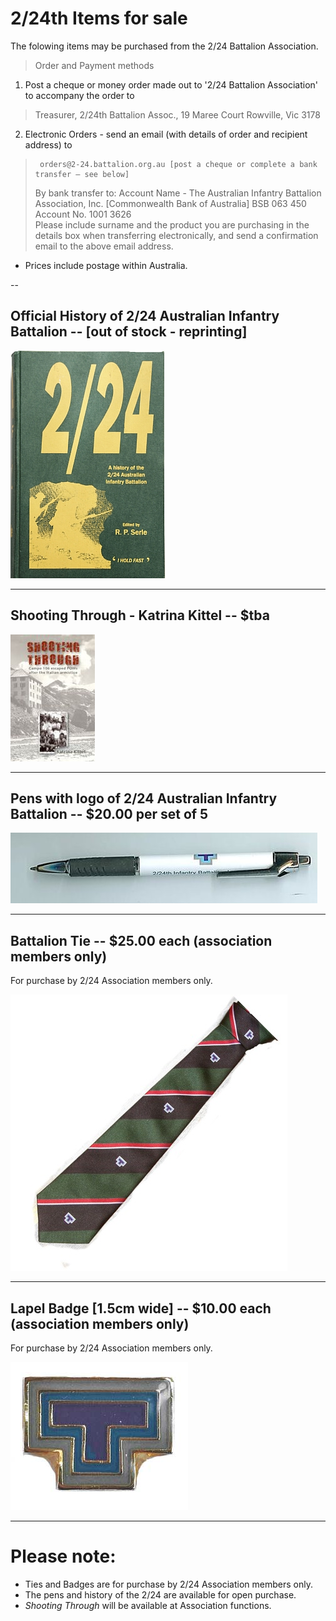 

#  2/24th Items for sale

The folowing items may be purchased from the 2/24 Battalion Association.<br>

>Order and Payment methods
1.	Post a cheque or money order made out to '2/24 Battalion Association' to accompany the order to 
>    Treasurer, 2/24th Battalion Assoc.,
>    19 Maree Court
>    Rowville, Vic  3178
2.	Electronic Orders - send an email (with details of order and recipient address) to
>	   orders@2-24.battalion.org.au [post a cheque or complete a bank transfer – see below]
>    By bank transfer to: Account Name - The Australian Infantry Battalion Association, Inc. 
>    [Commonwealth Bank of Australia]  BSB 063 450  Account No.  1001 3626       
>    Please include surname and the product you are purchasing in the details box when transferring electronically, and send a         confirmation email to the above email address.

* Prices include postage within Australia.

--
## **Official History of 2/24 Australian Infantry Battalion** -- [out of stock - reprinting]

![Battalion History](images/product/book-r.jpg)


---
## **Shooting Through - Katrina Kittel** -- $tba 
![Shooting Through](images/product/shoot-r.jpg)


---
## **Pens with logo of 2/24 Australian Infantry Battalion** -- $20.00 per set of 5

![Pen](images/product/pen.jpg)


---



## **Battalion Tie** -- $25.00 each (association members only)

For purchase by 2/24 Association members only.

![Battalion Tie](images/product/tie.jpg)


---


## **Lapel Badge** [1.5cm wide] -- $10.00 each (association members only)

For purchase by 2/24 Association members only.

![Lapel Badge](images/product/badge-r.jpg)


---



# Please note:

  * Ties and Badges are for purchase by 2/24 Association members only.
  * The pens and history of the 2/24 are available for open purchase.
  * *Shooting Through* will be available at Association functions.
 


